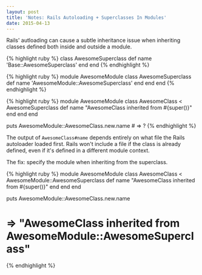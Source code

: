```yaml
---
layout: post
title: 'Notes: Rails Autoloading + Superclasses In Modules'
date: 2015-04-13
---
```


Rails' autloading can cause a subtle inheritance issue when inheriting
classes defined both inside and outside a module.

{% highlight ruby %}
class AwesomeSuperclass
  def name
    'Base::AwesomeSuperclass'
  end
end
{% endhighlight %}

{% highlight ruby %}
module AwesomeModule
  class AwesomeSuperclass
    def name
      'AwesomeModule::AwesomeSuperclass'
    end
  end
end
{% endhighlight %}

{% highlight ruby %}
module AwesomeModule
  class AwesomeClass < AwesomeSuperclass
    def name
      "AwesomeClass inherited from #{super()}"
    end
  end
end

puts AwesomeModule::AwesomeClass.new.name # => ?
{% endhighlight %}

The output of `AwesomeClass#name` depends entirely on what file the
Rails autoloader loaded first. Rails won't include a file if the class
is already defined, even if it's defined in a different module context.

The fix: specify the module when inheriting from the superclass.

{% highlight ruby %}
module AwesomeModule
  class AwesomeClass < AwesomeModule::AwesomeSuperclass
    def name
      "AwesomeClass inherited from #{super()}"
    end
  end
end

puts AwesomeModule::AwesomeClass.new.name
# => "AwesomeClass inherited from AwesomeModule::AwesomeSuperclass"
{% endhighlight %}